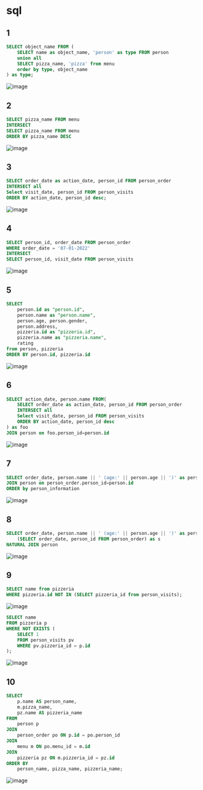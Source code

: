 # sql
## 1
```sql
SELECT object_name FROM (
	SELECT name as object_name, 'person' as type FROM person
	union all
	SELECT pizza_name, 'pizza' from menu
	order by type, object_name
) as type;
```
![image](https://github.com/reallyShould/sql/assets/77869589/353d2b33-ff29-477f-b578-4a80c9dd78dc)

## 2
```sql
SELECT pizza_name FROM menu 
INTERSECT
SELECT pizza_name FROM menu
ORDER BY pizza_name DESC
```
![image](https://github.com/reallyShould/sql/assets/77869589/350fc611-0e53-4715-8c1a-07939a3be66f)

## 3
```sql
SELECT order_date as action_date, person_id FROM person_order
INTERSECT all
Select visit_date, person_id FROM person_visits
ORDER BY action_date, person_id desc;
```
![image](https://github.com/reallyShould/sql/assets/77869589/0b0638c6-317a-4031-b28d-b62ddb597743)

## 4
```sql
SELECT person_id, order_date FROM person_order
WHERE order_date = '07-01-2022'
INTERSECT 
SELECT person_id, visit_date FROM person_visits
```
![image](https://github.com/reallyShould/sql/assets/77869589/a97157a4-d657-4f29-a5ee-30d9b9335c3d)

## 5
```sql
SELECT 
	person.id as "person.id",
	person.name as "person.name",
	person.age, person.gender,
	person.address,
	pizzeria.id as "pizzeria.id",
	pizzeria.name as "pizzeria.name",
	rating 
from person, pizzeria 
ORDER BY person.id, pizzeria.id
```
![image](https://github.com/reallyShould/sql/assets/77869589/ec8c9341-0b50-414e-840d-e4a9fae2cce4)

## 6
```sql
SELECT action_date, person.name FROM(
	SELECT order_date as action_date, person_id FROM person_order
	INTERSECT all
	Select visit_date, person_id FROM person_visits
	ORDER BY action_date, person_id desc
) as foo
JOIN person on foo.person_id=person.id 
```
![image](https://github.com/reallyShould/sql/assets/77869589/12d178ea-3eac-46be-957d-54eddf5d3e90)

## 7
```sql
SELECT order_date, person.name || ' (age:' || person.age || ')' as person_information FROM person_order
JOIN person on person_order.person_id=person.id
ORDER by person_information
```
![image](https://github.com/reallyShould/sql/assets/77869589/acb2a096-8b5b-481f-b231-31b70b21043f)

## 8
```sql
SELECT order_date, person.name || ' (age:' || person.age || ')' as person_information FROM
	(SELECT order_date, person_id FROM person_order) as s
NATURAL JOIN person
```
![image](https://github.com/reallyShould/sql/assets/77869589/d7fa1861-29c2-4791-850b-fe5f5f4f0647)

## 9 
```sql
SELECT name from pizzeria 
WHERE pizzeria.id NOT IN (SELECT pizzeria_id from person_visits);
```
![image](https://github.com/reallyShould/sql/assets/77869589/7b510b7b-5583-4901-9ca9-0a13618abb63)

```sql
SELECT name
FROM pizzeria p
WHERE NOT EXISTS (
    SELECT 1
    FROM person_visits pv
    WHERE pv.pizzeria_id = p.id
);
```
![image](https://github.com/reallyShould/sql/assets/77869589/b51baa52-f979-4fad-bd24-1babb3d99716)

## 10
```sql
SELECT
    p.name AS person_name,
    m.pizza_name,
    pz.name AS pizzeria_name
FROM
    person p
JOIN
    person_order po ON p.id = po.person_id
JOIN
    menu m ON po.menu_id = m.id
JOIN
    pizzeria pz ON m.pizzeria_id = pz.id
ORDER BY
    person_name, pizza_name, pizzeria_name;
```
![image](https://github.com/reallyShould/sql/assets/77869589/f91c787d-5da2-4a7f-9d85-67b133fb53a5)


